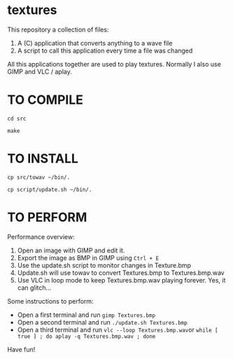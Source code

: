 # textures

This repository a collection of files:

1. A (C) application that converts anything to a wave file
2. A script to call this application every time a file was changed

All this applications together are used to play textures. Normally I also use
GIMP and VLC / aplay.

TO COMPILE
==========

`cd src`

`make`


TO INSTALL
==========

`cp src/towav ~/bin/.`

`cp script/update.sh ~/bin/.`

TO PERFORM
==========

Performance overview:

1. Open an image with GIMP and edit it.
2. Export the image as BMP in GIMP using `Ctrl + E`
3. Use the update.sh script to monitor changes in Texture.bmp
4. Update.sh will use towav to convert Textures.bmp to Textures.bmp.wav
5. Use VLC in loop mode to keep Textures.bmp.wav playing forever. Yes, it can glitch...

Some instructions to perform:
* Open a first terminal and run `gimp Textures.bmp`
* Open a second terminal and run `./update.sh Textures.bmp`
* Open a third terminal and run `vlc --loop Textures.bmp.wav`or 
   `while [ true ] ; do aplay -q Textures.bmp.wav ; done`


Have fun!
